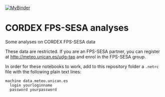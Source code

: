 [![MyBinder](https://img.shields.io/badge/launch-MyBinder-33cc33)](https://mybinder.org/v2/gh/jesusff/pyclimenv/main?urlpath=git-pull%3Frepo%3Dhttps%253A%252F%252Fgithub.com%252Fjesusff%252Ffps-sesa-analyses%26urlpath%3Dlab%252Ftree%252Ffps-sesa-analyses%252F%26branch%3Dmain)

# CORDEX FPS-SESA analyses
Some analyses on CORDEX FPS-SESA data

These data are restricted. If you are an FPS-SESA partner, you can register at http://meteo.unican.es/udg-tap and enrol in the FPS-SESA group.

In order for these notebooks to work, add to this repository folder a `.netrc` file with the following plain text lines:
```
machine data.meteo.unican.es
  login yourloginname
  password yourpassword
```

